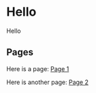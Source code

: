 # Hello

Hello

## Pages

Here is a page: [Page 1](page1.md)

Here is another page: [Page 2](page2.md)
